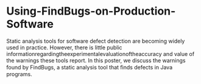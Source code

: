 # Using-FindBugs-on-Production-Software
Static analysis tools for software defect detection are becoming widely used in practice. However, there is little public informationregardingtheexperimentalevaluationoftheaccuracy and value of the warnings these tools report. In this poster, we discuss the warnings found by FindBugs, a static analysis tool that ﬁnds defects in Java programs. 
